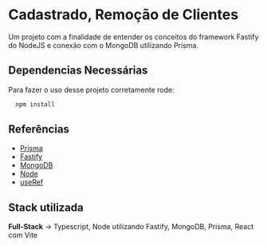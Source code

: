 
# Cadastrado, Remoção de Clientes 


Um projeto com a finalidade de entender os conceitos do framework Fastify do NodeJS e conexão com o MongoDB utilizando Prisma. 


## Dependencias Necessárias

Para fazer o uso desse projeto corretamente rode:

```bash
  npm install 
```



## Referências

 - [Prisma](https://www.prisma.io/docs/concepts/database-connectors/mongodb)
 - [Fastify](https://fastify.dev/)
 - [MongoDB](https://www.mongodb.com/)
 - [Node](https://nodejs.org/en)
 - [useRef](https://react.dev/reference/react/useRef)


## Stack utilizada

**Full-Stack** -> Typescript, Node utilizando Fastify, MongoDB, Prisma, React com Vite

